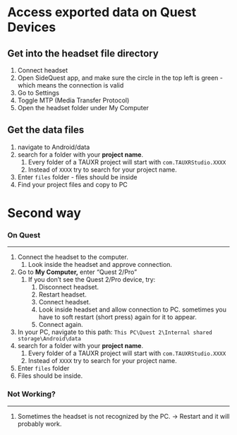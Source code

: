 # Access exported data on Quest Devices

## Get into the headset file directory

1. Connect headset  
2. Open SideQuest app, and make sure the circle in the top left is green - which means the connection is valid  
3. Go to Settings  
4. Toggle MTP (Media Transfer Protocol)  
5. Open the headset folder under My Computer  



## Get the data files

1. navigate to Android/data  
2. search for a folder with your **project name**.  
   1. Every folder of a TAUXR project will start with `com.TAUXRStudio.XXXX`  
   2. Instead of `XXXX` try to search for your project name.  
3. Enter `files` folder - files should be inside  
4. Find your project files and copy to PC

# Second way

### On Quest

---

1. Connect the headset to the computer.  
   1. Look inside the headset and approve connection.  
2. Go to **My Computer,** enter “Quest 2/Pro”  
   1. If you don’t see the Quest 2/Pro device, try:  
      1. Disconnect headset.  
      2. Restart headset.  
      3. Connect headset.  
      4. Look inside headset and allow connection to PC. sometimes you have to soft restart (short press) again for it to appear.  
      5. Connect again.  
3. In your PC, navigate to this path: `This PC\Quest 2\Internal shared storage\Android\data`  
4. search for a folder with your **project name**.  
   1. Every folder of a TAUXR project will start with `com.TAUXRStudio.XXXX`  
   2. Instead of `XXXX` try to search for your project name.  
5. Enter `files` folder  
6. Files should be inside.

### Not Working?

---

1. Sometimes the headset is not recognized by the PC. → Restart and it will probably work.
